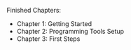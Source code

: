 Finished Chapters:

- Chapter 1: Getting Started
- Chapter 2: Programming Tools Setup
- Chapter 3: First Steps
